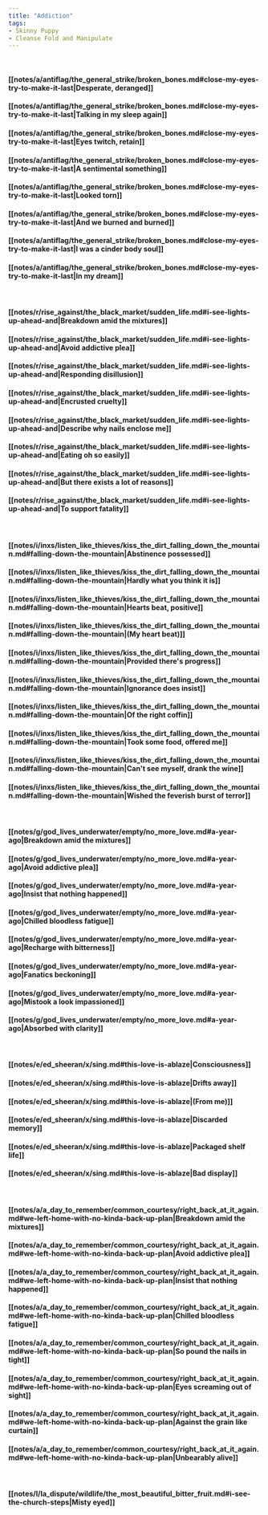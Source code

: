 ```yaml
---
title: "Addiction"
tags:
- Skinny Puppy
- Cleanse Fold and Manipulate
---
```

&nbsp;
#### [[notes/a/antiflag/the_general_strike/broken_bones.md#close-my-eyes-try-to-make-it-last|Desperate, deranged]]
#### [[notes/a/antiflag/the_general_strike/broken_bones.md#close-my-eyes-try-to-make-it-last|Talking in my sleep again]]
#### [[notes/a/antiflag/the_general_strike/broken_bones.md#close-my-eyes-try-to-make-it-last|Eyes twitch, retain]]
#### [[notes/a/antiflag/the_general_strike/broken_bones.md#close-my-eyes-try-to-make-it-last|A sentimental something]]
#### [[notes/a/antiflag/the_general_strike/broken_bones.md#close-my-eyes-try-to-make-it-last|Looked torn]]
#### [[notes/a/antiflag/the_general_strike/broken_bones.md#close-my-eyes-try-to-make-it-last|And we burned and burned]]
#### [[notes/a/antiflag/the_general_strike/broken_bones.md#close-my-eyes-try-to-make-it-last|I was a cinder body soul]]
#### [[notes/a/antiflag/the_general_strike/broken_bones.md#close-my-eyes-try-to-make-it-last|In my dream]]
&nbsp;
#### [[notes/r/rise_against/the_black_market/sudden_life.md#i-see-lights-up-ahead-and|Breakdown amid the mixtures]]
#### [[notes/r/rise_against/the_black_market/sudden_life.md#i-see-lights-up-ahead-and|Avoid addictive plea]]
#### [[notes/r/rise_against/the_black_market/sudden_life.md#i-see-lights-up-ahead-and|Responding disillusion]]
#### [[notes/r/rise_against/the_black_market/sudden_life.md#i-see-lights-up-ahead-and|Encrusted cruelty]]
#### [[notes/r/rise_against/the_black_market/sudden_life.md#i-see-lights-up-ahead-and|Describe why nails enclose me]]
#### [[notes/r/rise_against/the_black_market/sudden_life.md#i-see-lights-up-ahead-and|Eating oh so easily]]
#### [[notes/r/rise_against/the_black_market/sudden_life.md#i-see-lights-up-ahead-and|But there exists a lot of reasons]]
#### [[notes/r/rise_against/the_black_market/sudden_life.md#i-see-lights-up-ahead-and|To support fatality]]
&nbsp;
#### [[notes/i/inxs/listen_like_thieves/kiss_the_dirt_falling_down_the_mountain.md#falling-down-the-mountain|Abstinence possessed]]
#### [[notes/i/inxs/listen_like_thieves/kiss_the_dirt_falling_down_the_mountain.md#falling-down-the-mountain|Hardly what you think it is]]
#### [[notes/i/inxs/listen_like_thieves/kiss_the_dirt_falling_down_the_mountain.md#falling-down-the-mountain|Hearts beat, positive]]
#### [[notes/i/inxs/listen_like_thieves/kiss_the_dirt_falling_down_the_mountain.md#falling-down-the-mountain|(My heart beat)]]
#### [[notes/i/inxs/listen_like_thieves/kiss_the_dirt_falling_down_the_mountain.md#falling-down-the-mountain|Provided there's progress]]
#### [[notes/i/inxs/listen_like_thieves/kiss_the_dirt_falling_down_the_mountain.md#falling-down-the-mountain|Ignorance does insist]]
#### [[notes/i/inxs/listen_like_thieves/kiss_the_dirt_falling_down_the_mountain.md#falling-down-the-mountain|Of the right coffin]]
#### [[notes/i/inxs/listen_like_thieves/kiss_the_dirt_falling_down_the_mountain.md#falling-down-the-mountain|Took some food, offered me]]
#### [[notes/i/inxs/listen_like_thieves/kiss_the_dirt_falling_down_the_mountain.md#falling-down-the-mountain|Can't see myself, drank the wine]]
#### [[notes/i/inxs/listen_like_thieves/kiss_the_dirt_falling_down_the_mountain.md#falling-down-the-mountain|Wished the feverish burst of terror]]
&nbsp;
#### [[notes/g/god_lives_underwater/empty/no_more_love.md#a-year-ago|Breakdown amid the mixtures]]
#### [[notes/g/god_lives_underwater/empty/no_more_love.md#a-year-ago|Avoid addictive plea]]
#### [[notes/g/god_lives_underwater/empty/no_more_love.md#a-year-ago|Insist that nothing happened]]
#### [[notes/g/god_lives_underwater/empty/no_more_love.md#a-year-ago|Chilled bloodless fatigue]]
#### [[notes/g/god_lives_underwater/empty/no_more_love.md#a-year-ago|Recharge with bitterness]]
#### [[notes/g/god_lives_underwater/empty/no_more_love.md#a-year-ago|Fanatics beckoning]]
#### [[notes/g/god_lives_underwater/empty/no_more_love.md#a-year-ago|Mistook a look impassioned]]
#### [[notes/g/god_lives_underwater/empty/no_more_love.md#a-year-ago|Absorbed with clarity]]
&nbsp;
#### [[notes/e/ed_sheeran/x/sing.md#this-love-is-ablaze|Consciousness]]
#### [[notes/e/ed_sheeran/x/sing.md#this-love-is-ablaze|Drifts away]]
#### [[notes/e/ed_sheeran/x/sing.md#this-love-is-ablaze|(From me)]]
#### [[notes/e/ed_sheeran/x/sing.md#this-love-is-ablaze|Discarded memory]]
#### [[notes/e/ed_sheeran/x/sing.md#this-love-is-ablaze|Packaged shelf life]]
#### [[notes/e/ed_sheeran/x/sing.md#this-love-is-ablaze|Bad display]]
&nbsp;
#### [[notes/a/a_day_to_remember/common_courtesy/right_back_at_it_again.md#we-left-home-with-no-kinda-back-up-plan|Breakdown amid the mixtures]]
#### [[notes/a/a_day_to_remember/common_courtesy/right_back_at_it_again.md#we-left-home-with-no-kinda-back-up-plan|Avoid addictive plea]]
#### [[notes/a/a_day_to_remember/common_courtesy/right_back_at_it_again.md#we-left-home-with-no-kinda-back-up-plan|Insist that nothing happened]]
#### [[notes/a/a_day_to_remember/common_courtesy/right_back_at_it_again.md#we-left-home-with-no-kinda-back-up-plan|Chilled bloodless fatigue]]
#### [[notes/a/a_day_to_remember/common_courtesy/right_back_at_it_again.md#we-left-home-with-no-kinda-back-up-plan|So pound the nails in tight]]
#### [[notes/a/a_day_to_remember/common_courtesy/right_back_at_it_again.md#we-left-home-with-no-kinda-back-up-plan|Eyes screaming out of sight]]
#### [[notes/a/a_day_to_remember/common_courtesy/right_back_at_it_again.md#we-left-home-with-no-kinda-back-up-plan|Against the grain like curtain]]
#### [[notes/a/a_day_to_remember/common_courtesy/right_back_at_it_again.md#we-left-home-with-no-kinda-back-up-plan|Unbearably alive]]
&nbsp;
#### [[notes/l/la_dispute/wildlife/the_most_beautiful_bitter_fruit.md#i-see-the-church-steps|Misty eyed]]
